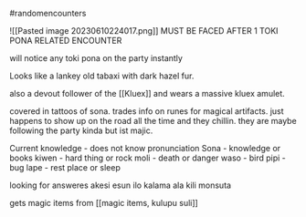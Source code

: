 #randomencounters 

![[Pasted image 20230610224017.png]]
MUST BE FACED AFTER 1 TOKI PONA RELATED ENCOUNTER

will notice any toki pona on the party instantly

Looks
	like a lankey old tabaxi with dark hazel fur. 

also a devout follower of the [[Kluex]] and wears a massive kluex amulet.

covered in tattoos of sona. trades info on runes for magical artifacts. just happens to show up on the road all the time and they chillin. they are maybe following the party kinda but ist majic.



Current knowledge - does not know pronunciation
	Sona - knowledge or books
	kiwen - hard thing or rock
	moli - death or danger
	waso - bird
	pipi - bug
	lape - rest place or sleep

looking for answeres
	akesi
	esun
	ilo
	kalama
	ala
	kili
	monsuta

gets magic items from [[magic items, kulupu suli]]
